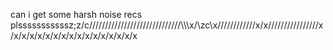 can i get some harsh noise recs plsssssssssssz;z/c//////////////////////////\///\\\\\\x/\zc\x////////////x/x////////////////x/x/x/x/x/x/x/x/x/x/x/x/x/x/x/x/x

